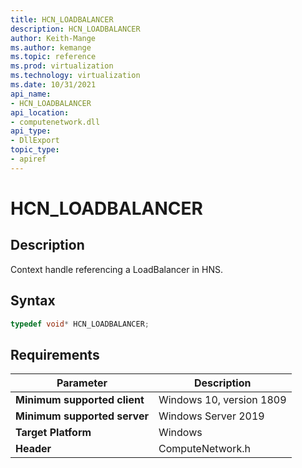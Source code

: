```yaml
---
title: HCN_LOADBALANCER
description: HCN_LOADBALANCER
author: Keith-Mange
ms.author: kemange
ms.topic: reference
ms.prod: virtualization
ms.technology: virtualization
ms.date: 10/31/2021
api_name:
- HCN_LOADBALANCER
api_location:
- computenetwork.dll
api_type:
- DllExport
topic_type: 
- apiref
---
```

# HCN_LOADBALANCER

## Description

Context handle referencing a LoadBalancer in HNS.

## Syntax

```cpp
typedef void* HCN_LOADBALANCER;
```


## Requirements

|Parameter|Description|
|---|---|
| **Minimum supported client** | Windows 10, version 1809 |
| **Minimum supported server** | Windows Server 2019 |
| **Target Platform** | Windows |
| **Header** | ComputeNetwork.h |

